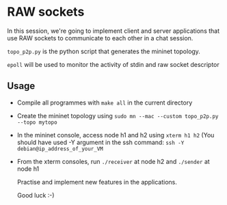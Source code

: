 # RAW sockets #

In this session, we're going to implement client and server applications
that use RAW sockets to communicate to each other in a chat session.

`topo_p2p.py` is the python script that generates the mininet topology.

`epoll` will be used to monitor the activity of stdin and raw socket descriptor

## Usage

- Compile all programmes with `make all` in the current directory
- Create the mininet topology using `sudo mn --mac --custom topo_p2p.py --topo mytopo`
- In the mininet console, access node h1 and h2 using `xterm h1 h2`
  (You should have used -Y argument in the ssh command: `ssh -Y debian@ip_address_of_your_VM`
- From the xterm consoles, run `./receiver` at node h2 and `./sender` at node h1

  Practise and implement new features in the applications.

  Good luck :-)
